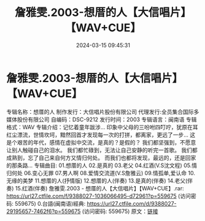 ﻿---
title: 詹雅雯.2003-想厝的人【大信唱片】【WAV+CUE】
date: 2024-03-15 09:45:31
categories: 闽南语(台语)
tags: 华语中文
---
# 詹雅雯.2003-想厝的人【大信唱片】【WAV+CUE】

专辑名称：想厝的人
制作发行：大信唱片股份有限公司
代理发行:全员集合国际多媒体股份有限公司
自编码：DSC-9212
发行时间：2003
专辑语言：闽南语
专辑格式：WAV
专辑介绍：记忆着童年跋涉...
印象中父母的三吩咐四叮咛，犹原在耳红尘漂流，世情坎坷，黯然回首才发现每一次的打拼，都离家，更远了一步...
这是个艰苦的年代，感情在虚拟中交流，是真的？是假的？
我们都坚强到，不愿意让别人触碰自己的泪水。
我们都忙碌到，无法让自己安静的听完一首歌。
我们都成熟到，忘了自己来自何方又情归何处。
而我们也都将发现，最远的，还是回家的那条路...
专辑曲目:
01.想厝的人
02.是真的
03.老父
04.红酒(V.S沈文程)
05.情归何处
06.变心无罪
07.男人啊
08.爱情交流道(V.S詹雅云)
09.情孤单,爱认命
10.无缘的美梦
11.想厝的人(抒情版)
12.想厝的人(伴奏)
13.是真的(伴奏)
14.老父(伴奏)
15.红酒(伴奏)
詹雅雯.2003 - 想厝的人【大信唱片】【WAV+CUE】.rar: https://url27.ctfile.com/f/9388027-1036066495-d72961?p=559675
(访问密码: 559675)
0.台語(闽南语)經典: https://url27.ctfile.com/d/9388027-29195657-7462f6?p=559675
(访问密码: 559675)
原文：[链接](https://blog.sina.com.cn/s/blog_1647c7e76010314pz.html)